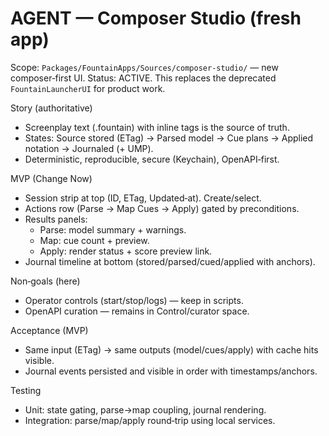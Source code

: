 # AGENT — Composer Studio (fresh app)

Scope: `Packages/FountainApps/Sources/composer-studio/` — new composer‑first UI.
Status: ACTIVE. This replaces the deprecated `FountainLauncherUI` for product work.

Story (authoritative)
- Screenplay text (.fountain) with inline tags is the source of truth.
- States: Source stored (ETag) → Parsed model → Cue plans → Applied notation → Journaled (+ UMP).
- Deterministic, reproducible, secure (Keychain), OpenAPI‑first.

MVP (Change Now)
- Session strip at top (ID, ETag, Updated‑at). Create/select.
- Actions row (Parse → Map Cues → Apply) gated by preconditions.
- Results panels:
  - Parse: model summary + warnings.
  - Map: cue count + preview.
  - Apply: render status + score preview link.
- Journal timeline at bottom (stored/parsed/cued/applied with anchors).

Non‑goals (here)
- Operator controls (start/stop/logs) — keep in scripts.
- OpenAPI curation — remains in Control/curator space.

Acceptance (MVP)
- Same input (ETag) → same outputs (model/cues/apply) with cache hits visible.
- Journal events persisted and visible in order with timestamps/anchors.

Testing
- Unit: state gating, parse→map coupling, journal rendering.
- Integration: parse/map/apply round‑trip using local services.

